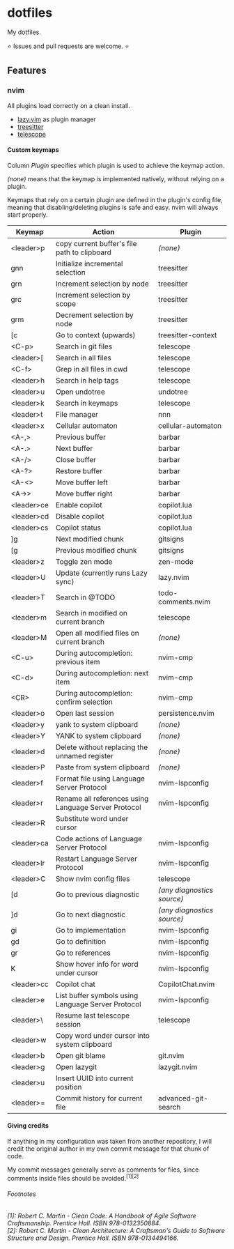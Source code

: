 # dotfiles

My dotfiles.

⭐ Issues and pull requests are welcome. ⭐

## Features

### nvim

All plugins load correctly on a clean install.

- [lazy.vim](https://github.com/folke/lazy.nvim) as plugin manager
- [treesitter](https://github.com/nvim-treesitter/nvim-treesitter)
- [telescope](https://github.com/nvim-telescope/telescope.nvim)

#### Custom keymaps

Column *Plugin* specifies which plugin is used to achieve the keymap action.

*(none)* means that the keymap is implemented natively, without relying
on a plugin.

Keymaps that rely on a certain plugin are defined in the plugin's config file,
meaning that disabling/deleting plugins is safe and easy. nvim will always
start properly.

| Keymap | Action | Plugin |
|-|-|-|
| \<leader\>p | copy current buffer's file path to clipboard | *(none)* |
| gnn | Initialize incremental selection | treesitter |
| grn | Increment selection by node | treesitter |
| grc | Increment selection by scope | treesitter |
| grm | Decrement selection by node | treesitter |
| [c | Go to context (upwards) | treesitter-context |
| \<C-p\> | Search in git files | telescope |
| \<leader\>[ | Search in all files | telescope |
| \<C-f\> | Grep in all files in cwd | telescope |
| \<leader\>h | Search in help tags | telescope |
| \<leader\>u | Open undotree | undotree |
| \<leader\>k | Search in keymaps | telescope |
| \<leader\>t | File manager | nnn |
| \<leader\>x | Cellular automaton | cellular-automaton |
| \<A-,\> | Previous buffer | barbar |
| \<A-.\> | Next buffer | barbar |
| \<A-/\> | Close buffer | barbar |
| \<A-?\> | Restore buffer | barbar |
| \<A-\<\> | Move buffer left | barbar |
| \<A-\>\> | Move buffer right | barbar |
| \<leader\>ce | Enable copilot | copilot.lua |
| \<leader\>cd | Disable copilot | copilot.lua |
| \<leader\>cs | Copilot status | copilot.lua |
| ]g | Next modified chunk | gitsigns |
| [g | Previous modified chunk | gitsigns |
| \<leader\>z | Toggle zen mode | zen-mode |
| \<leader\>U | Update (currently runs Lazy sync) | lazy.nvim |
| \<leader\>T | Search in @TODO | todo-comments.nvim |
| \<leader\>m | Search in modified on current branch | telescope |
| \<leader\>M | Open all modified files on current branch | *(none)* |
| \<C-u\> | During autocompletion: previous item | nvim-cmp |
| \<C-d\> | During autocompletion: next item | nvim-cmp |
| \<CR\> | During autocompletion: confirm selection | nvim-cmp |
| \<leader\>o | Open last session | persistence.nvim |
| \<leader\>y | yank to system clipboard | *(none)* |
| \<leader\>Y | YANK to system clipboard | *(none)* |
| \<leader\>d | Delete without replacing the unnamed register | *(none)* |
| \<leader\>P | Paste from system clipboard | *(none)* |
| \<leader\>f | Format file using Language Server Protocol | nvim-lspconfig |
| \<leader\>r | Rename all references using Language Server Protocol | nvim-lspconfig |
| \<leader\>R | Substitute word under cursor | |
| \<leader\>ca | Code actions of Language Server Protocol | nvim-lspconfig |
| \<leader\>lr | Restart Language Server Protocol | nvim-lspconfig |
| \<leader\>C | Show nvim config files | telescope |
| [d | Go to previous diagnostic | *(any diagnostics source)* |
| ]d | Go to next diagnostic | *(any diagnostics source)* |
| gi | Go to implementation | nvim-lspconfig |
| gd | Go to definition | nvim-lspconfig |
| gr | Go to references | nvim-lspconfig |
| K | Show hover info for word under cursor | nvim-lspconfig |
| \<leader\>cc | Copilot chat | CopilotChat.nvim |
| \<leader\>e | List buffer symbols using Language Server Protocol | nvim-lspconfig |
| \<leader\>\ | Resume last telescope session | telescope |
| \<leader\>w | Copy word under cursor into system clipboard | |
| \<leader\>b | Open git blame | git.nvim |
| \<leader\>g | Open lazygit | lazygit.nvim |
| \<leader\>u | Insert UUID into current position | |
| \<leader\>= | Commit history for current file | advanced-git-search |

#### Giving credits

If anything in my configuration was taken from another repository,
I will credit the original author in my own commit message for that
chunk of code.

My commit messages generally serve as comments for files, since
comments inside files should be avoided.<sup>[1][2]</sup>

###### Footnotes
*[1]: Robert C. Martin - Clean Code: A Handbook of Agile Software Craftsmanship.
     Prentice Hall. ISBN 978-0132350884.*  
*[2]: Robert C. Martin - Clean Architecture: A Craftsman's Guide to Software Structure and Design.
     Prentice Hall. ISBN 978-0134494166.*
